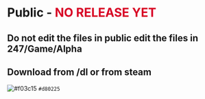 # Public - <font color="#d80225">NO RELEASE YET</font>
## Do not edit the files in public edit the files in 247/Game/Alpha
## Download from /dl or from steam
![#f03c15](https://placehold.it/15/d80225/000000?text=+) `#d80225`

